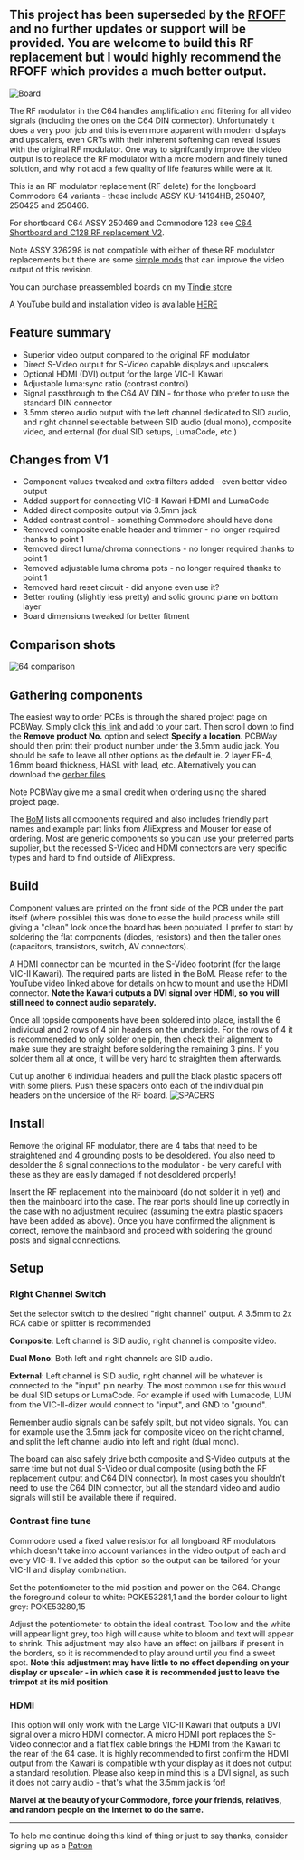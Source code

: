 ## This project has been superseded by the [RFOFF](https://www.tindie.com/products/36736/) and no further updates or support will be provided. You are welcome to build this RF replacement but I would highly recommend the RFOFF which provides a much better output.

![Board](https://github.com/TheRetroChannel/Commdore-64-RF-replacement-Longboard-V2/blob/main/Images/RF%20V2%20LONGBOARD.jpg)

The RF modulator in the C64 handles amplification and filtering for all video signals (including the ones on the C64 DIN connector). Unfortunately it does a very poor job and this is even more apparent with modern displays and upscalers, even CRTs with their inherent softening can reveal issues with the original RF modulator. One way to signifcantly improve the video output is to replace the RF modulator with a more modern and finely tuned solution, and why not add a few quality of life features while were at it.

This is an RF modulator replacement (RF delete) for the longboard Commodore 64 variants - these include ASSY KU-14194HB, 250407, 250425 and 250466. 

For shortboard C64 ASSY 250469 and Commodore 128 see [C64 Shortboard and C128 RF replacement V2](https://github.com/TheRetroChannel/Commodore-64-Shortboard-and-C128-RF-Replacement-V2). 

Note ASSY 326298 is not compatible with either of these RF modulator replacements but there are some [simple mods](https://youtu.be/agDFLPP9yIw) that can improve the video output of this revision.

You can purchase preassembled boards on my [Tindie store](https://www.tindie.com/stores/theretrochannel/)

A YouTube build and installation video is available [HERE](https://youtu.be/t5yx6tAaMuE)

## Feature summary
* Superior video output compared to the original RF modulator
* Direct S-Video output for S-Video capable displays and upscalers
* Optional HDMI (DVI) output for the large VIC-II Kawari
* Adjustable luma:sync ratio (contrast control)
* Signal passthrough to the C64 AV DIN - for those who prefer to use the standard DIN connector
* 3.5mm stereo audio output with the left channel dedicated to SID audio, and right channel selectable between SID audio (dual mono), composite video, and external (for dual SID setups, LumaCode, etc.)

## Changes from V1
* Component values tweaked and extra filters added - even better video output
* Added support for connecting VIC-II Kawari HDMI and LumaCode
* Added direct composite output via 3.5mm jack
* Added contrast control - something Commodore should have done
* Removed composite enable header and trimmer - no longer required thanks to point 1
* Removed direct luma/chroma connections - no longer required thanks to point 1
* Removed adjustable luma chroma pots - no longer required thanks to point 1
* Removed hard reset circuit - did anyone even use it?
* Better routing (slightly less pretty) and solid ground plane on bottom layer
* Board dimensions tweaked for better fitment

## Comparison shots

![64 comparison](https://github.com/TheRetroChannel/Commdore-64-RF-replacement-Longboard-V2/blob/main/Images/COMPARISONS%20250407%20PAL.png)
 
## Gathering components
The easiest way to order PCBs is through the shared project page on PCBWay. Simply click [this link](https://www.pcbway.com/project/shareproject/Commodore_64_Longboard_RF_Modulator_Replacement_V2_9f89285d.html) and add to your cart. Then scroll down to find the **Remove product No.** option and select **Specify a location**. PCBWay should then print their product number under the 3.5mm audio jack. You should be safe to leave all other options as the default ie. 2 layer FR-4, 1.6mm board thickness, HASL with lead, etc. Alternatively you can download the [gerber files](https://github.com/TheRetroChannel/Commdore-64-RF-replacement-Longboard-V2/blob/main/Files/Gerber_C64%20LB%20V2.zip)

Note PCBWay give me a small credit when ordering using the shared project page.

The [BoM](https://github.com/TheRetroChannel/Commdore-64-RF-replacement-Longboard-V2/blob/main/Files/BOM_C64_Longboard_RF_V2.xlsx) lists all components required and also includes friendly part names and example part links from AliExpress and Mouser for ease of ordering. Most are generic components so you can use your preferred parts supplier, but the recessed S-Video and HDMI connectors are very specific types and hard to find outside of AliExpress.

## Build
Component values are printed on the front side of the PCB under the part itself (where possible) this was done to ease the build process while still giving a "clean" look once the board has been populated. I prefer to start by soldering the flat components (diodes, resistors) and then the taller ones (capacitors, transistors, switch, AV connectors).

A HDMI connector can be mounted in the S-Video footprint (for the large VIC-II Kawari). The required parts are listed in the BoM. Please refer to the YouTube video linked above for details on how to mount and use the HDMI connector. **Note the Kawari outputs a DVI signal over HDMI, so you will still need to connect audio separately.**

Once all topside components have been soldered into place, install the 6 individual and 2 rows of 4 pin headers on the underside. For the rows of 4 it is recommeneded to only solder one pin, then check their alignment to make sure they are straight before soldering the remaining 3 pins. If you solder them all at once, it will be very hard to straighten them afterwards. 

Cut up another 6 individual headers and pull the black plastic spacers off with some pliers. Push these spacers onto each of the individual pin headers on the underside of the RF board. ![SPACERS](https://github.com/TheRetroChannel/Commdore-64-RF-replacement-Longboard-V2/blob/main/Images/lb%20standoffs.jpg)

## Install
Remove the original RF modulator, there are 4 tabs that need to be straightened and 4 grounding posts to be desoldered. You also need to desolder the 8 signal connections to the modulator - be very careful with these as they are easily damaged if not desoldered properly!

Insert the RF replacement into the mainboard (do not solder it in yet) and then the mainboard into the case. The rear ports should line up correctly in the case with no adjustment required (assuming the extra plastic spacers have been added as above). Once you have confirmed the alignment is correct, remove the mainbaord and proceed with soldering the ground posts and signal connections.

## Setup
### Right Channel Switch
Set the selector switch to the desired "right channel" output. A 3.5mm to 2x RCA cable or splitter is recommended

**Composite**: Left channel is SID audio, right channel is composite video.

**Dual Mono**: Both left and right channels are SID audio.

**External**: Left channel is SID audio, right channel will be whatever is connected to the "input" pin nearby. The most common use for this would be dual SID setups or LumaCode. For example if used with Lumacode, LUM from the VIC-II-dizer would connect to "input", and GND to "ground".

Remember audio signals can be safely spilt, but not video signals. You can for example use the 3.5mm jack for composite video on the right channel, and split the left channel audio into left and right (dual mono).

The board can also safely drive both composite and S-Video outputs at the same time but not dual S-Video or dual composite (using both the RF replacement output and C64 DIN connector). In most cases you shouldn't need to use the C64 DIN connector, but all the standard video and audio signals will still be available there if required.

### Contrast fine tune
Commodore used a fixed value resistor for all longboard RF modulators which doesn't take into account variances in the video output of each and every VIC-II. I've added this option so the output can be tailored for your VIC-II and display combination.

Set the potentiometer to the mid position and power on the C64. Change the foreground colour to white: POKE53281,1 and the border colour to light grey: POKE53280,15

Adjust the potentiometer to obtain the ideal contrast. Too low and the white will appear light grey, too high will cause white to bloom and text will appear to shrink. This adjustment may also have an effect on jailbars if present in the borders, so it is recommended to play around until you find a sweet spot. **Note this adjustment may have little to no effect depending on your display or upscaler - in which case it is recommended just to leave the trimpot at its mid position.**

### HDMI
This option will only work with the Large VIC-II Kawari that outputs a DVI signal over a micro HDMI connector. A micro HDMI port replaces the S-Video connector and a flat flex cable brings the HDMI from the Kawari to the rear of the 64 case. It is highly recommended to first confirm the HDMI output from the Kawari is compatible with your display as it does not output a standard resolution. Please also keep in mind this is a DVI signal, as such it does not carry audio - that's what the 3.5mm jack is for!

**Marvel at the beauty of your Commodore, force your friends, relatives, and random people on the internet to do the same.**

-------

To help me continue doing this kind of thing or just to say thanks, consider signing up as a [Patron](https://www.patreon.com/theretrochannel)
